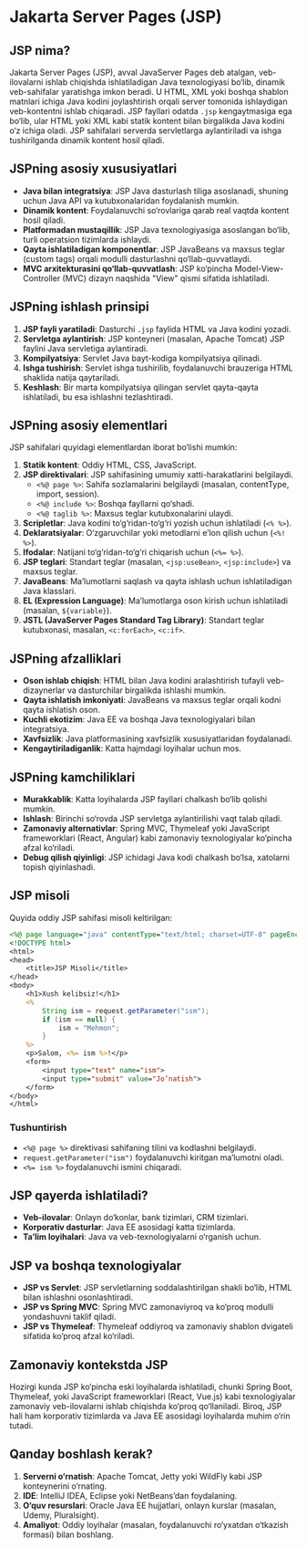 # Jakarta Server Pages (JSP)

## JSP nima?

Jakarta Server Pages (JSP), avval JavaServer Pages deb atalgan, veb-ilovalarni ishlab chiqishda ishlatiladigan Java texnologiyasi bo‘lib, dinamik veb-sahifalar yaratishga imkon beradi. U HTML, XML yoki boshqa shablon matnlari ichiga Java kodini joylashtirish orqali server tomonida ishlaydigan veb-kontentni ishlab chiqaradi. JSP fayllari odatda `.jsp` kengaytmasiga ega bo‘lib, ular HTML yoki XML kabi statik kontent bilan birgalikda Java kodini o‘z ichiga oladi. JSP sahifalari serverda servletlarga aylantiriladi va ishga tushirilganda dinamik kontent hosil qiladi.

## JSPning asosiy xususiyatlari

- **Java bilan integratsiya**: JSP Java dasturlash tiliga asoslanadi, shuning uchun Java API va kutubxonalaridan foydalanish mumkin.
- **Dinamik kontent**: Foydalanuvchi so‘rovlariga qarab real vaqtda kontent hosil qiladi.
- **Platformadan mustaqillik**: JSP Java texnologiyasiga asoslangan bo‘lib, turli operatsion tizimlarda ishlaydi.
- **Qayta ishlatiladigan komponentlar**: JSP JavaBeans va maxsus teglar (custom tags) orqali modulli dasturlashni qo‘llab-quvvatlaydi.
- **MVC arxitekturasini qo‘llab-quvvatlash**: JSP ko‘pincha Model-View-Controller (MVC) dizayn naqshida "View" qismi sifatida ishlatiladi.

## JSPning ishlash prinsipi

1. **JSP fayli yaratiladi**: Dasturchi `.jsp` faylida HTML va Java kodini yozadi.
2. **Servletga aylantirish**: JSP konteyneri (masalan, Apache Tomcat) JSP faylini Java servletiga aylantiradi.
3. **Kompilyatsiya**: Servlet Java bayt-kodiga kompilyatsiya qilinadi.
4. **Ishga tushirish**: Servlet ishga tushirilib, foydalanuvchi brauzeriga HTML shaklida natija qaytariladi.
5. **Keshlash**: Bir marta kompilyatsiya qilingan servlet qayta-qayta ishlatiladi, bu esa ishlashni tezlashtiradi.

## JSPning asosiy elementlari

JSP sahifalari quyidagi elementlardan iborat bo‘lishi mumkin:

1. **Statik kontent**: Oddiy HTML, CSS, JavaScript.
2. **JSP direktivalari**: JSP sahifasining umumiy xatti-harakatlarini belgilaydi.
   - `<%@ page %>`: Sahifa sozlamalarini belgilaydi (masalan, contentType, import, session).
   - `<%@ include %>`: Boshqa fayllarni qo‘shadi.
   - `<%@ taglib %>`: Maxsus teglar kutubxonalarini ulaydi.
3. **Scripletlar**: Java kodini to‘g‘ridan-to‘g‘ri yozish uchun ishlatiladi (`<% %>`).
4. **Deklaratsiyalar**: O‘zgaruvchilar yoki metodlarni e’lon qilish uchun (`<%! %>`).
5. **Ifodalar**: Natijani to‘g‘ridan-to‘g‘ri chiqarish uchun (`<%= %>`).
6. **JSP teglari**: Standart teglar (masalan, `<jsp:useBean>`, `<jsp:include>`) va maxsus teglar.
7. **JavaBeans**: Ma’lumotlarni saqlash va qayta ishlash uchun ishlatiladigan Java klasslari.
8. **EL (Expression Language)**: Ma’lumotlarga oson kirish uchun ishlatiladi (masalan, `${variable}`).
9. **JSTL (JavaServer Pages Standard Tag Library)**: Standart teglar kutubxonasi, masalan, `<c:forEach>`, `<c:if>`.

## JSPning afzalliklari

- **Oson ishlab chiqish**: HTML bilan Java kodini aralashtirish tufayli veb-dizaynerlar va dasturchilar birgalikda ishlashi mumkin.
- **Qayta ishlatish imkoniyati**: JavaBeans va maxsus teglar orqali kodni qayta ishlatish oson.
- **Kuchli ekotizim**: Java EE va boshqa Java texnologiyalari bilan integratsiya.
- **Xavfsizlik**: Java platformasining xavfsizlik xususiyatlaridan foydalanadi.
- **Kengaytiriladiganlik**: Katta hajmdagi loyihalar uchun mos.

## JSPning kamchiliklari

- **Murakkablik**: Katta loyihalarda JSP fayllari chalkash bo‘lib qolishi mumkin.
- **Ishlash**: Birinchi so‘rovda JSP servletga aylantirilishi vaqt talab qiladi.
- **Zamonaviy alternativlar**: Spring MVC, Thymeleaf yoki JavaScript frameworklari (React, Angular) kabi zamonaviy texnologiyalar ko‘pincha afzal ko‘riladi.
- **Debug qilish qiyinligi**: JSP ichidagi Java kodi chalkash bo‘lsa, xatolarni topish qiyinlashadi.

## JSP misoli

Quyida oddiy JSP sahifasi misoli keltirilgan:

```jsp
<%@ page language="java" contentType="text/html; charset=UTF-8" pageEncoding="UTF-8"%>
<!DOCTYPE html>
<html>
<head>
    <title>JSP Misoli</title>
</head>
<body>
    <h1>Xush kelibsiz!</h1>
    <% 
        String ism = request.getParameter("ism");
        if (ism == null) {
            ism = "Mehmon";
        }
    %>
    <p>Salom, <%= ism %>!</p>
    <form>
        <input type="text" name="ism">
        <input type="submit" value="Jo‘natish">
    </form>
</body>
</html>
```

### Tushuntirish
- `<%@ page %>` direktivasi sahifaning tilini va kodlashni belgilaydi.
- `request.getParameter("ism")` foydalanuvchi kiritgan ma’lumotni oladi.
- `<%= ism %>` foydalanuvchi ismini chiqaradi.

## JSP qayerda ishlatiladi?

- **Veb-ilovalar**: Onlayn do‘konlar, bank tizimlari, CRM tizimlari.
- **Korporativ dasturlar**: Java EE asosidagi katta tizimlarda.
- **Ta’lim loyihalari**: Java va veb-texnologiyalarni o‘rganish uchun.

## JSP va boshqa texnologiyalar

- **JSP vs Servlet**: JSP servletlarning soddalashtirilgan shakli bo‘lib, HTML bilan ishlashni osonlashtiradi.
- **JSP vs Spring MVC**: Spring MVC zamonaviyroq va ko‘proq modulli yondashuvni taklif qiladi.
- **JSP vs Thymeleaf**: Thymeleaf oddiyroq va zamonaviy shablon dvigateli sifatida ko‘proq afzal ko‘riladi.

## Zamonaviy kontekstda JSP

Hozirgi kunda JSP ko‘pincha eski loyihalarda ishlatiladi, chunki Spring Boot, Thymeleaf, yoki JavaScript frameworklari (React, Vue.js) kabi texnologiyalar zamonaviy veb-ilovalarni ishlab chiqishda ko‘proq qo‘llaniladi. Biroq, JSP hali ham korporativ tizimlarda va Java EE asosidagi loyihalarda muhim o‘rin tutadi.

## Qanday boshlash kerak?

1. **Serverni o‘rnatish**: Apache Tomcat, Jetty yoki WildFly kabi JSP konteynerini o‘rnating.
2. **IDE**: IntelliJ IDEA, Eclipse yoki NetBeans’dan foydalaning.
3. **O‘quv resurslari**: Oracle Java EE hujjatlari, onlayn kurslar (masalan, Udemy, Pluralsight).
4. **Amaliyot**: Oddiy loyihalar (masalan, foydalanuvchi ro‘yxatdan o‘tkazish formasi) bilan boshlang.
